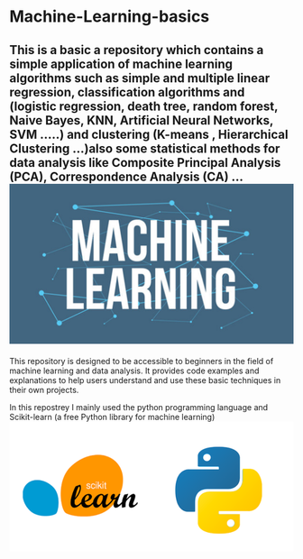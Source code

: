 # Machine-Learning-basics

This is a basic a repository which contains a simple application of machine learning algorithms such as simple and multiple linear regression, classification algorithms and (logistic regression, death tree, random forest, Naive Bayes, KNN, Artificial Neural Networks, SVM .....) and clustering (K-means , Hierarchical Clustering ...)also some statistical methods for data analysis like Composite Principal Analysis (PCA), Correspondence Analysis (CA) ...
![Texte alternatif de l'image](Main/assets/ML.png)
---
This repository is designed to be accessible to beginners in the field of machine learning and data analysis. It provides code examples and explanations to help users understand and use these basic techniques in their own projects.

In this repostrey I mainly used the python programming language and Scikit-learn (a free Python library for machine learning)
![Texte alternatif de l'image](Main/assets/py_SL.png)


